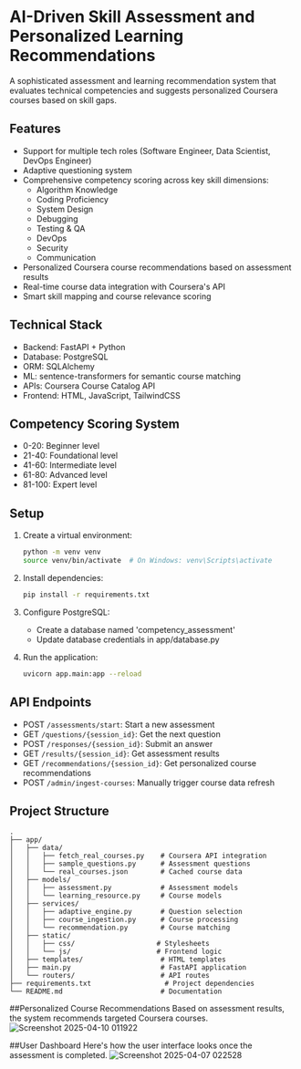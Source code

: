 # AI-Driven Skill Assessment and Personalized Learning Recommendations

A sophisticated assessment and learning recommendation system that evaluates technical competencies and suggests personalized Coursera courses based on skill gaps.

## Features

- Support for multiple tech roles (Software Engineer, Data Scientist, DevOps Engineer)
- Adaptive questioning system
- Comprehensive competency scoring across key skill dimensions:
  - Algorithm Knowledge
  - Coding Proficiency
  - System Design
  - Debugging
  - Testing & QA
  - DevOps
  - Security
  - Communication
- Personalized Coursera course recommendations based on assessment results
- Real-time course data integration with Coursera's API
- Smart skill mapping and course relevance scoring

## Technical Stack

- Backend: FastAPI + Python
- Database: PostgreSQL
- ORM: SQLAlchemy
- ML: sentence-transformers for semantic course matching
- APIs: Coursera Course Catalog API
- Frontend: HTML, JavaScript, TailwindCSS

## Competency Scoring System

- 0-20: Beginner level
- 21-40: Foundational level
- 41-60: Intermediate level
- 61-80: Advanced level
- 81-100: Expert level

## Setup

1. Create a virtual environment:
   ```bash
   python -m venv venv
   source venv/bin/activate  # On Windows: venv\Scripts\activate
   ```

2. Install dependencies:
   ```bash
   pip install -r requirements.txt
   ```

3. Configure PostgreSQL:
   - Create a database named 'competency_assessment'
   - Update database credentials in app/database.py

4. Run the application:
   ```bash
   uvicorn app.main:app --reload
   ```

## API Endpoints

- POST `/assessments/start`: Start a new assessment
- GET `/questions/{session_id}`: Get the next question
- POST `/responses/{session_id}`: Submit an answer
- GET `/results/{session_id}`: Get assessment results
- GET `/recommendations/{session_id}`: Get personalized course recommendations
- POST `/admin/ingest-courses`: Manually trigger course data refresh

## Project Structure

```
.
├── app/
│   ├── data/
│   │   ├── fetch_real_courses.py    # Coursera API integration
│   │   ├── sample_questions.py      # Assessment questions
│   │   └── real_courses.json        # Cached course data
│   ├── models/
│   │   ├── assessment.py            # Assessment models
│   │   └── learning_resource.py     # Course models
│   ├── services/
│   │   ├── adaptive_engine.py       # Question selection
│   │   ├── course_ingestion.py      # Course processing
│   │   └── recommendation.py        # Course matching
│   ├── static/
│   │   ├── css/                    # Stylesheets
│   │   └── js/                     # Frontend logic
│   ├── templates/                   # HTML templates
│   ├── main.py                      # FastAPI application
│   └── routers/                     # API routes
├── requirements.txt                  # Project dependencies
└── README.md                        # Documentation
```

##Personalized Course Recommendations
Based on assessment results, the system recommends targeted Coursera courses.
![Screenshot 2025-04-10 011922](https://github.com/user-attachments/assets/a0e1c92e-aafe-46d0-86b7-f03533c100c3)

##User Dashboard
Here's how the user interface looks once the assessment is completed.
![Screenshot 2025-04-07 022528](https://github.com/user-attachments/assets/a61d4b84-a599-4419-95bf-135ecc6d6fb4)

